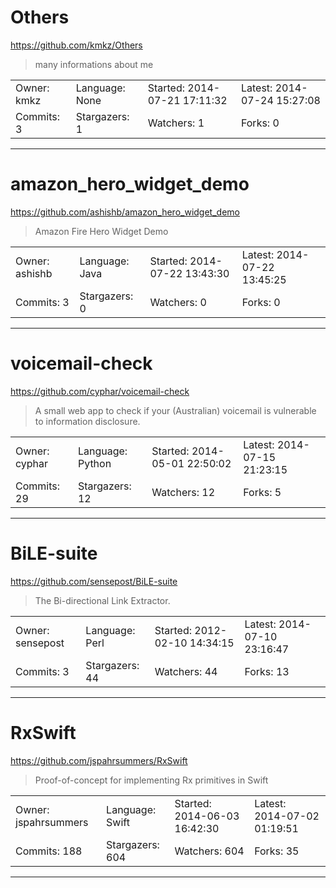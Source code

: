 # Others

https://github.com/kmkz/Others
<blockquote>
many informations about me  
</blockquote>

<table>
<tr><td>Owner: kmkz</td>
    <td>Language: None</td>
    <td>Started: 2014-07-21 17:11:32</td>
    <td>Latest: 2014-07-24 15:27:08</td></tr>
<tr><td>Commits: 3</td>
    <td>Stargazers: 1</td>
    <td>Watchers: 1</td>
    <td>Forks: 0</td></tr>
</table>

---

# amazon_hero_widget_demo

https://github.com/ashishb/amazon_hero_widget_demo
<blockquote>
Amazon Fire Hero Widget Demo
</blockquote>

<table>
<tr><td>Owner: ashishb</td>
    <td>Language: Java</td>
    <td>Started: 2014-07-22 13:43:30</td>
    <td>Latest: 2014-07-22 13:45:25</td></tr>
<tr><td>Commits: 3</td>
    <td>Stargazers: 0</td>
    <td>Watchers: 0</td>
    <td>Forks: 0</td></tr>
</table>

---

# voicemail-check

https://github.com/cyphar/voicemail-check
<blockquote>
A small web app to check if your (Australian) voicemail is vulnerable to information disclosure.
</blockquote>

<table>
<tr><td>Owner: cyphar</td>
    <td>Language: Python</td>
    <td>Started: 2014-05-01 22:50:02</td>
    <td>Latest: 2014-07-15 21:23:15</td></tr>
<tr><td>Commits: 29</td>
    <td>Stargazers: 12</td>
    <td>Watchers: 12</td>
    <td>Forks: 5</td></tr>
</table>

---

# BiLE-suite

https://github.com/sensepost/BiLE-suite
<blockquote>
The Bi-directional Link Extractor.
</blockquote>

<table>
<tr><td>Owner: sensepost</td>
    <td>Language: Perl</td>
    <td>Started: 2012-02-10 14:34:15</td>
    <td>Latest: 2014-07-10 23:16:47</td></tr>
<tr><td>Commits: 3</td>
    <td>Stargazers: 44</td>
    <td>Watchers: 44</td>
    <td>Forks: 13</td></tr>
</table>

---

# RxSwift

https://github.com/jspahrsummers/RxSwift
<blockquote>
Proof-of-concept for implementing Rx primitives in Swift
</blockquote>

<table>
<tr><td>Owner: jspahrsummers</td>
    <td>Language: Swift</td>
    <td>Started: 2014-06-03 16:42:30</td>
    <td>Latest: 2014-07-02 01:19:51</td></tr>
<tr><td>Commits: 188</td>
    <td>Stargazers: 604</td>
    <td>Watchers: 604</td>
    <td>Forks: 35</td></tr>
</table>

---

